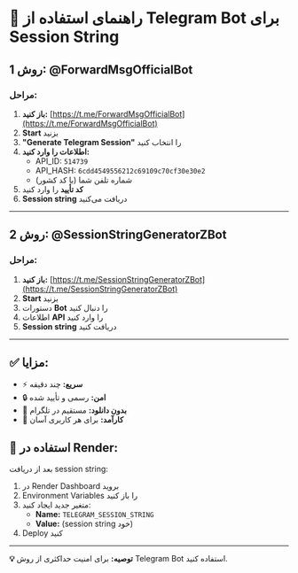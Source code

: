 # 🤖 راهنمای استفاده از Telegram Bot برای Session String

## روش 1: @ForwardMsgOfficialBot

### مراحل:
1. **باز کنید:** [https://t.me/ForwardMsgOfficialBot](https://t.me/ForwardMsgOfficialBot)
2. **Start** بزنید
3. **"Generate Telegram Session"** را انتخاب کنید
4. **اطلاعات را وارد کنید:**
   - API_ID: `514739`
   - API_HASH: `6cdd4549556212c69109c70cf30e30e2`
   - شماره تلفن شما (با کد کشور)
5. **کد تأیید** را وارد کنید
6. **Session string** دریافت می‌کنید

---

## روش 2: @SessionStringGeneratorZBot

### مراحل:
1. **باز کنید:** [https://t.me/SessionStringGeneratorZBot](https://t.me/SessionStringGeneratorZBot)
2. **Start** بزنید
3. دستورات **Bot** را دنبال کنید
4. اطلاعات **API** را وارد کنید
5. **Session string** دریافت کنید

---

## ✅ مزایا:
- ⚡ **سریع:** چند دقیقه
- 🔒 **امن:** رسمی و تأیید شده
- 📱 **بدون دانلود:** مستقیم در تلگرام
- 💯 **کارآمد:** برای هر کاربری آسان

## 🔐 استفاده در Render:
بعد از دریافت session string:
1. در Render Dashboard بروید
2. Environment Variables را باز کنید  
3. متغیر جدید ایجاد کنید:
   - **Name:** `TELEGRAM_SESSION_STRING`
   - **Value:** (session string خود)
4. Deploy کنید

---

**💡 توصیه:** برای امنیت حداکثری از روش Telegram Bot استفاده کنید.